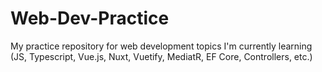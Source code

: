 # Web-Dev-Practice
My practice repository for web development topics I'm currently learning (JS, Typescript, Vue.js, Nuxt, Vuetify, MediatR, EF Core, Controllers, etc.)
